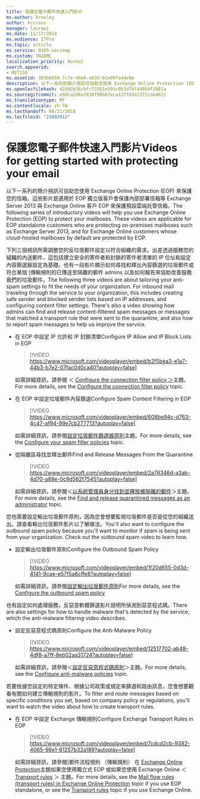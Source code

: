 ```yaml
---
title: 保護您電子郵件快速入門影片
ms.author: krowley
author: kccross
manager: laurawi
ms.date: 11/17/2014
ms.audience: ITPro
ms.topic: article
ms.service: O365-seccomp
ms.custom: TN2DMC
localization_priority: Normal
search.appverid:
- MET150
ms.assetid: 393b0050-7c7e-49e6-a03d-b1e09fe4de9e
description: 以下一系列的簡介視訊可協助您使用 Exchange Online Protection (EOP) 來保護您的信箱。這些影片是適用於 EOP 獨立版客戶會保護內部部署信箱等 Exchange Server 2013 與 Exchange Online 客戶 EOP 來保護預設雲端託管信箱。
ms.openlocfilehash: 42d92b36cbfcf3261e391c8b3d74f44050f2881a
ms.sourcegitcommit: e9dca2d6a7838f98bb7eca127fdda2372cda402c
ms.translationtype: MT
ms.contentlocale: zh-TW
ms.lasthandoff: 08/21/2018
ms.locfileid: "23002912"
---
```

# <a name="videos-for-getting-started-with-protecting-your-email"></a><span data-ttu-id="d77af-104">保護您電子郵件快速入門影片</span><span class="sxs-lookup"><span data-stu-id="d77af-104">Videos for getting started with protecting your email</span></span>

<span data-ttu-id="d77af-p102">以下一系列的簡介視訊可協助您使用 Exchange Online Protection (EOP) 來保護您的信箱。這些影片是適用於 EOP 獨立版客戶會保護內部部署信箱等 Exchange Server 2013 與 Exchange Online 客戶 EOP 來保護預設雲端託管信箱。</span><span class="sxs-lookup"><span data-stu-id="d77af-p102">The following series of introductory videos will help you use Exchange Online Protection (EOP) to protect your mailboxes. These videos are applicable for EOP standalone customers who are protecting on-premises mailboxes such as Exchange Server 2013, and for Exchange Online customers whose cloud-hosted mailboxes by default are protected by EOP.</span></span> 
  
<span data-ttu-id="d77af-p103">下列三個視訊所需調整您的反垃圾郵件設定以符合組織的需求。出差透過服務您的組織的內送郵件，這包括建立安全的寄件者和封鎖的寄件者清單的 IP 位址和設定內容篩選器設定為基礎。也有一段影片顯示如何尋找和釋出內容篩選的垃圾郵件或符合某個 [傳輸規則的已傳送至隔離的郵件 admins 以及如何報告來協助改善服務我們的垃圾郵件。</span><span class="sxs-lookup"><span data-stu-id="d77af-p103">The following three videos are about tailoring your anti-spam settings to fit the needs of your organization. For inbound mail traveling through the service to your organization, this includes creating safe sender and blocked sender lists based on IP addresses, and configuring content filter settings. There's also a video showing how admins can find and release content-filtered spam messages or messages that matched a transport rule that were sent to the quarantine, and also how to report spam messages to help us improve the service.</span></span>
  
- <span data-ttu-id="d77af-110">在 EOP 中設定 IP 允許和 IP 封鎖清單</span><span class="sxs-lookup"><span data-stu-id="d77af-110">Configure IP Allow and IP Block Lists in EOP</span></span>
    > [!VIDEO https://www.microsoft.com/videoplayer/embed/b2f5bea3-e1a7-44b3-b7e2-07fac0d0ca40?autoplay=false]
  
    <span data-ttu-id="d77af-111">如需詳細資訊，請參閱 ＜ [Configure the connection filter policy ＞](configure-the-connection-filter-policy.md)主題。</span><span class="sxs-lookup"><span data-stu-id="d77af-111">For more details, see the [Configure the connection filter policy](configure-the-connection-filter-policy.md) topic.</span></span> 
    
- <span data-ttu-id="d77af-112">在 EOP 中設定垃圾郵件內容篩選</span><span class="sxs-lookup"><span data-stu-id="d77af-112">Configure Spam Content Filtering in EOP</span></span>
    > [!VIDEO https://www.microsoft.com/videoplayer/embed/608be94c-d763-4c47-af94-99e7cb277713?autoplay=false]
  
    <span data-ttu-id="d77af-113">如需詳細資訊，請參閱[設定垃圾郵件篩選器原則](configure-your-spam-filter-policies.md)主題。</span><span class="sxs-lookup"><span data-stu-id="d77af-113">For more details, see the [Configure your spam filter policies](configure-your-spam-filter-policies.md) topic.</span></span> 
    
- <span data-ttu-id="d77af-114">從隔離區尋找並釋出郵件</span><span class="sxs-lookup"><span data-stu-id="d77af-114">Find and Release Messages From the Quarantine</span></span>
    > [!VIDEO https://www.microsoft.com/videoplayer/embed/2a78346d-a3ab-4d70-a88e-0c9d562f7545?autoplay=false]
  
    <span data-ttu-id="d77af-115">如需詳細資訊，請參閱＜[以系統管理員身分找到並釋放被隔離的郵件](find-and-release-quarantined-messages-as-an-administrator.md)＞主題。</span><span class="sxs-lookup"><span data-stu-id="d77af-115">For more details, see the [Find and release quarantined messages as an administrator](find-and-release-quarantined-messages-as-an-administrator.md) topic.</span></span> 
    
<span data-ttu-id="d77af-p104">您也需要設定輸出垃圾郵件原則，因為您會想要監視垃圾郵件是否是從您的組織送出。請查看輸出垃圾郵件影片以了解做法。</span><span class="sxs-lookup"><span data-stu-id="d77af-p104">You'll also want to configure the outbound spam policy because you'll want to monitor if spam is being sent from your organization. Check out the outbound spam video to learn how.</span></span>
  
- <span data-ttu-id="d77af-118">設定輸出垃圾郵件原則</span><span class="sxs-lookup"><span data-stu-id="d77af-118">Configure the Outbound Spam Policy</span></span>
    > [!VIDEO https://www.microsoft.com/videoplayer/embed/1f20d655-0d3d-4141-9cae-e57f5a6cffe8?autoplay=false]
  
    <span data-ttu-id="d77af-119">如需詳細資訊，請參閱[設定輸出垃圾郵件原則](configure-the-outbound-spam-policy.md)</span><span class="sxs-lookup"><span data-stu-id="d77af-119">For more details, see the [Configure the outbound spam policy](configure-the-outbound-spam-policy.md)</span></span>
    
<span data-ttu-id="d77af-120">也有設定如何處理服務，反惡意軟體篩選影片說明所偵測到惡意程式碼。</span><span class="sxs-lookup"><span data-stu-id="d77af-120">There are also settings for how to handle malware that's detected by the service, which the anti-malware filtering video describes.</span></span>
  
- <span data-ttu-id="d77af-121">設定反惡意程式碼原則</span><span class="sxs-lookup"><span data-stu-id="d77af-121">Configure the Anti-Malware Policy</span></span>
    > [!VIDEO https://www.microsoft.com/videoplayer/embed/12517702-ab48-4df8-a7ff-8eb02aa31724?autoplay=false]
  
    <span data-ttu-id="d77af-122">如需詳細資訊，請參閱＜[設定反惡意程式碼原則](configure-anti-malware-policies.md)＞主題。</span><span class="sxs-lookup"><span data-stu-id="d77af-122">For more details, see the [Configure anti-malware policies](configure-anti-malware-policies.md) topic.</span></span> 
    
<span data-ttu-id="d77af-123">若要依據您設定的特定條件、根據公司政策或規定來篩選和路由訊息，您會想要觀看有關如何建立傳輸規則的影片。</span><span class="sxs-lookup"><span data-stu-id="d77af-123">To filter and route messages based on specific conditions you set, based on company policy or regulations, you'll want to watch the video about how to create transport rules.</span></span>
  
- <span data-ttu-id="d77af-124">在 EOP 中設定 Exchange 傳輸規則</span><span class="sxs-lookup"><span data-stu-id="d77af-124">Configure Exchange Transport Rules in EOP</span></span>
    > [!VIDEO https://www.microsoft.com/videoplayer/embed/7cdcd2cb-9382-4065-98e1-81257b32a189?autoplay=false]
  
    <span data-ttu-id="d77af-125">如需詳細資訊，請參閱[郵件流程規則 （傳輸規則） 在 [Exchange Online Protection](eop/mail-flow-rules-transport-rules-0.md)主題如果您使用獨立式 EOP 或如果您使用 Exchange Online ＜ [Transport rules](http://technet.microsoft.com/library/743bd525-0ca2-426d-b76c-b4a052bc8886.aspx) ＞ 主題。</span><span class="sxs-lookup"><span data-stu-id="d77af-125">For more details, see the [Mail flow rules (transport rules) in Exchange Online Protection](eop/mail-flow-rules-transport-rules-0.md) topic if you use EOP standalone, or see the [Transport rules](http://technet.microsoft.com/library/743bd525-0ca2-426d-b76c-b4a052bc8886.aspx) topic if you use Exchange Online.</span></span> 
    

